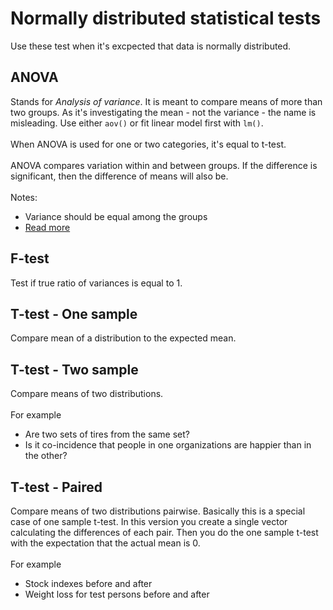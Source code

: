 # Normally distributed statistical tests #
Use these test when it's excpected that data is normally distributed.

## ANOVA ##
Stands for <i>Analysis of variance</i>.
It is meant to compare means of more than two groups.
As it's investigating the mean - not the variance - the name is misleading.
Use either `aov()` or fit linear model first with `lm()`.
<br/>
<br/>
When ANOVA is used for one or two categories, it's equal to t-test.
<br/>
<br/>
ANOVA compares variation within and between groups.
If the difference is significant, then the difference of means will also be.
<br/>
<br/>
Notes:
* Variance should be equal among the groups
* [Read more](http://cba.ualr.edu/smartstat/topics/anova/example.pdf)

## F-test ##
Test if true ratio of variances is equal to 1.

## T-test - One sample ##
Compare mean of a distribution to the expected mean.


## T-test - Two sample ##
Compare means of two distributions.
<br/>
<br/>
For example
* Are two sets of tires from the same set?
* Is it co-incidence that people in one organizations are happier than in the other?

## T-test - Paired ##
Compare means of two distributions pairwise. 
Basically this is a special case of one sample t-test.
In this version you create a single vector calculating the differences of each pair.
Then you do the one sample t-test with the expectation that the actual mean is 0.
<br/>
<br/>
For example
* Stock indexes before and after
* Weight loss for test persons before and after
